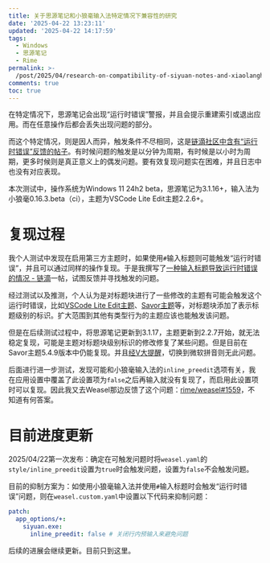```yaml
---
title: 关于思源笔记和小狼毫输入法特定情况下兼容性的研究
date: '2025-04-22 13:23:11'
updated: '2025-04-22 14:17:59'
tags:
  - Windows
  - 思源笔记
  - Rime
permalink: >-
  /post/2025/04/research-on-compatibility-of-siyuan-notes-and-xiaolanghao-input-method-in-specific-situation-2qvy6g.html
comments: true
toc: true
---
```






在特定情况下，思源笔记会出现“运行时错误”警报，并且会提示重建索引或退出应用。而在任意操作后都会丢失出现问题的部分。

而这个特定情况，则是因人而异，触发条件不尽相同，这是[链滴社区中含有“运行时错误”反馈的帖子](https://ld246.com/search?q=%E8%BF%90%E8%A1%8C%E6%97%B6%E9%94%99%E8%AF%AF)。有时候问题的触发是以分钟为周期，有时候是以小时为周期，更多时候则是真正意义上的偶发问题。要有效复现问题实在困难，并且日志中也没有对应表现。

本次测试中，操作系统为Windows 11 24h2 beta，思源笔记为3.1.16+，输入法为小狼毫0.16.3.beta（ci），主题为VSCode Lite Edit主题2.2.6+。

# 复现过程

我个人测试中发现在启用第三方主题时，如果使用`#`​输入标题则可能触发“运行时错误”，并且可以通过同样的操作复现。于是我撰写了[一种输入标题导致运行时错误的情况 - 链滴](https://ld246.com/article/1742783821706)一帖，试图反馈并寻找触发的问题。

经过测试以及推测，个人认为是对标题块进行了一些修改的主题有可能会触发这个运行时错误，比如[VSCode Lite Edit主题](https://github.com/emptylight370/siyuan-vscodelite-edit)、[Savor主题](https://github.com/royc01/notion-theme)等，对标题块添加了表示标题级别的标识。扩大范围到其他有类型行为的主题应该也能触发该问题。

但是在后续测试过程中，将思源笔记更新到3.1.17，主题更新到2.2.7开始，就无法稳定复现，可能是主题对标题块级别标识的修改修复了某些问题。但是目前在Savor主题5.4.9版本中仍能复现。并且[经V大提醒](https://ld246.com/article/1742783821706/comment/1745158976825#comments)，切换到微软拼音则无此问题。

后面进行进一步测试，发现可能和小狼毫输入法的`inline_preedit`​选项有关，我在应用设置中覆盖了此设置项为`false`​之后再输入就没有复现了，而启用此设置项时可以复现。因此我又去Weasel那边反馈了这个问题：[rime/weasel#1559](https://github.com/rime/weasel/issues/1559)，不知道有何答案。

# 目前进度更新

2025/04/22第一次发布：确定在可触发问题时将`weasel.yaml`​的`style/inline_preedit`​设置为`true`​时会触发问题，设置为`false`​不会触发问题。

目前的抑制方案为：如使用小狼毫输入法并使用`#`​输入标题时会触发“运行时错误”问题，则在`weasel.custom.yaml`​中设置以下代码来抑制问题：

```yaml
patch:
  app_options/+:
    siyuan.exe:
      inline_preedit: false # 关闭行内预输入来避免问题
```

后续的进展会继续更新。目前只到这里。
